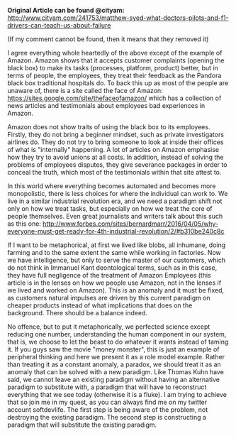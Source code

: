 **Original Article can be found @cityam:** http://www.cityam.com/241753/matthew-syed-what-doctors-pilots-and-f1-drivers-can-teach-us-about-failure

(If my comment cannot be found, then it means that they removed it)

I agree everything whole heartedly of the above except of the example of Amazon. Amazon shows that it accepts customer complaints (opening the black box) to make its tasks (processes, platform, product) better, but in terms of people, the employees, they treat their feedback as the Pandora black box traditional hospitals do. To back this up as most of the people are unaware of, there is a site called the face of Amazon: https://sites.google.com/site/thefaceofamazon/ which has a collection of news articles and testimonials about employees bad experiences in Amazon. 

Amazon does not show traits of using the black box to its employees. Firstly, they do not bring a beginner mindset, such as private investigators airlines do. They do not try to bring someone to look at inside their offices of what is "internally" happening. A lot of articles on Amazon emphasise how they try to avoid unions at all costs. In addition, instead of solving the problems of employees disputes, they give severance packages in order to conceal the truth, which most of the testimonials within that site attest to.

In this world where everything becomes automated and becomes more monopolistic, there is less choices for where the individual can work to. We live in a similar industrial revolution era, and we need a paradigm shift not only on how we treat tasks, but especially on how we treat the core of people themselves. Even great journalists and writers talk about this such as this one: http://www.forbes.com/sites/bernardmarr/2016/04/05/why-everyone-must-get-ready-for-4th-industrial-revolution/2/#b310be240c8c

If I want to be metaphorical, at first we lived like blobs, all inhumane, doing farming and to the same extent the same while working in factories. Now we have intelligence, but only to serve the master of our customers, which do not think in Immanuel Kant deontological terms, such as in this case, they have full negligence of the treatment of Amazon Employees (this article is in the lenses on how we people use Amazon, not in the lenses if we lived and worked on Amazon). This is an anomaly and it must be fixed, as customers natural impulses are driven by this current paradigm on cheaper products instead of what implications that does on the background. There should be a balance indeed.

No offence, but to put it metaphorically, we perfected science except reducing one number, understanding the human component in our system, that is, we choose to let the beast to do whatever it wants instead of taming it. If you guys saw the movie "money monster", this is just an example of peripheral thinking and here we present it as a role model example. Rather than treating it as a constant anomaly, a paradox, we should treat it as an anomaly that can be solved with a new paradigm. Like Thomas Kuhn have said, we cannot leave an existing paradigm without having an alternative paradigm to substitute with, a paradigm that will have to reconstruct everything that we see today (otherwise it is a fluke). I am trying to achieve that so join me in my quest, as you can always find me on my twitter account softdevlife.  The first step is being aware of the problem, not destroying the existing paradigm. The second step is constructing a paradigm that will substitute the existing paradigm.

